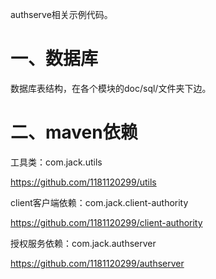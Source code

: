 authserve相关示例代码。

# 一、数据库

数据库表结构，在各个模块的doc/sql/文件夹下边。

# 二、maven依赖

工具类：com.jack.utils

https://github.com/1181120299/utils



client客户端依赖：com.jack.client-authority

https://github.com/1181120299/client-authority



授权服务依赖：com.jack.authserver

https://github.com/1181120299/authserver
